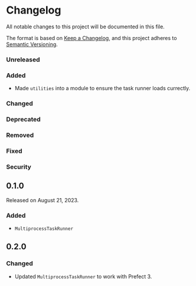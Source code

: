 # Changelog

All notable changes to this project will be documented in this file.

The format is based on [Keep a Changelog](https://keepachangelog.com/en/1.0.0/),
and this project adheres to [Semantic Versioning](https://semver.org/spec/v2.0.0.html).

### Unreleased

### Added
- Made `utilities` into a module to ensure the task runner loads currectly.
### Changed

### Deprecated

### Removed

### Fixed

### Security

## 0.1.0

Released on August 21, 2023.

### Added

- `MultiprocessTaskRunner`

## 0.2.0

### Changed

- Updated `MultiprocessTaskRunner` to work with Prefect 3.
